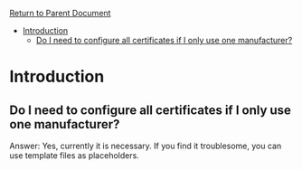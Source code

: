 [Return to Parent Document](./index.en.md)

- [Introduction](#introduction)
  - [Do I need to configure all certificates if I only use one manufacturer?](#do-i-need-to-configure-all-certificates-if-i-only-use-one-manufacturer)

# Introduction

## Do I need to configure all certificates if I only use one manufacturer?

Answer: Yes, currently it is necessary. If you find it troublesome, you can use template files as placeholders.
